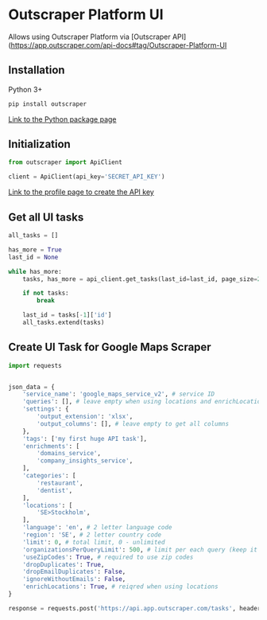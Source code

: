 # Outscraper Platform UI

Allows using Outscraper Platform via [Outscraper API](https://app.outscraper.com/api-docs#tag/Outscraper-Platform-UI

## Installation

Python 3+
```bash
pip install outscraper
```

[Link to the Python package page](https://pypi.org/project/outscraper/)

## Initialization
```python
from outscraper import ApiClient

client = ApiClient(api_key='SECRET_API_KEY')
```
[Link to the profile page to create the API key](https://app.outscraper.com/profile)

## Get all UI tasks

```python
all_tasks = []

has_more = True
last_id = None

while has_more:
    tasks, has_more = api_client.get_tasks(last_id=last_id, page_size=20)

    if not tasks:
        break

    last_id = tasks[-1]['id']
    all_tasks.extend(tasks)
```

## Create UI Task for Google Maps Scraper

```python
import requests


json_data = {
    'service_name': 'google_maps_service_v2', # service ID
    'queries': [], # leave empty when using locations and enrichLocations
    'settings': {
        'output_extension': 'xlsx',
        'output_columns': [], # leave empty to get all columns
    },
    'tags': ['my first huge API task'],
    'enrichments': [
        'domains_service',
        'company_insights_service',
    ],
    'categories': [
        'restaurant',
        'dentist',
    ],
    'locations': [
        'SE>Stockholm',
    ],
    'language': 'en', # 2 letter language code
    'region': 'SE', # 2 letter country code
    'limit': 0, # total limit, 0 - unlimited
    'organizationsPerQueryLimit': 500, # limit per each query (keep it as it is)
    'useZipCodes': True, # required to use zip codes
    'dropDuplicates': True,
    'dropEmailDuplicates': False,
    'ignoreWithoutEmails': False,
    'enrichLocations': True, # reiqred when using locations
}

response = requests.post('https://api.app.outscraper.com/tasks', headers={'X-API-KEY': 'SECRET_API_KEY'}, json=json_data)
```

